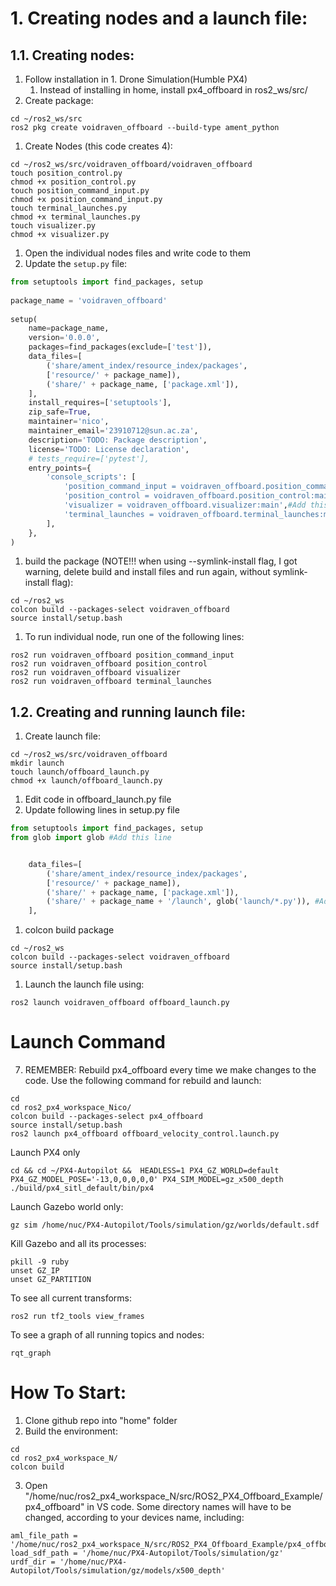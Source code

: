 

# 1. Creating nodes and a launch file:

## 1.1. Creating nodes:

1. Follow installation in 1. Drone Simulation(Humble PX4)
	1. Instead of installing in home, install px4_offboard in ros2_ws/src/
2. Create package:
```Shell
cd ~/ros2_ws/src
ros2 pkg create voidraven_offboard --build-type ament_python
```
1. Create Nodes (this code creates 4):
```Shell
cd ~/ros2_ws/src/voidraven_offboard/voidraven_offboard
touch position_control.py
chmod +x position_control.py
touch position_command_input.py
chmod +x position_command_input.py
touch terminal_launches.py
chmod +x terminal_launches.py
touch visualizer.py
chmod +x visualizer.py
```
1. Open the individual nodes files and write code to them
2. Update the `setup.py` file:
```Python
from setuptools import find_packages, setup
  
package_name = 'voidraven_offboard'
  
setup(
	name=package_name,
	version='0.0.0',
	packages=find_packages(exclude=['test']),
	data_files=[
		('share/ament_index/resource_index/packages',
		['resource/' + package_name]),
		('share/' + package_name, ['package.xml']),
	],
	install_requires=['setuptools'],
	zip_safe=True,
	maintainer='nico',
	maintainer_email='23910712@sun.ac.za',
	description='TODO: Package description',
	license='TODO: License declaration',
	# tests_require=['pytest'],
	entry_points={
		'console_scripts': [
			'position_command_input = voidraven_offboard.position_command_input:main',#Add this line
			'position_control = voidraven_offboard.position_control:main',#Add this line
			'visualizer = voidraven_offboard.visualizer:main',#Add this line
			'terminal_launches = voidraven_offboard.terminal_launches:main',#Add this line
		],
	},
)
```
1. build the package (NOTE!!! when using --symlink-install flag, I got warning, delete build and install files and run again, without symlink-install flag):
```Shell
cd ~/ros2_ws
colcon build --packages-select voidraven_offboard
source install/setup.bash
```
1. To run individual node, run one of the following lines:
```Shell
ros2 run voidraven_offboard position_command_input
ros2 run voidraven_offboard position_control
ros2 run voidraven_offboard visualizer
ros2 run voidraven_offboard terminal_launches
```

## 1.2. Creating and running launch file:

1. Create launch file:
```Shell
cd ~/ros2_ws/src/voidraven_offboard
mkdir launch
touch launch/offboard_launch.py
chmod +x launch/offboard_launch.py
```
1. Edit code in offboard_launch.py file
2. Update following lines in setup.py file
```Python
from setuptools import find_packages, setup
from glob import glob #Add this line


	data_files=[
		('share/ament_index/resource_index/packages',
		['resource/' + package_name]),
		('share/' + package_name, ['package.xml']),
		('share/' + package_name + '/launch', glob('launch/*.py')), #Add this line
	],
```
1. colcon build package
```Shell
cd ~/ros2_ws
colcon build --packages-select voidraven_offboard
source install/setup.bash
```
1. Launch the launch file using:
```Shell
ros2 launch voidraven_offboard offboard_launch.py
```










































# Launch Command

7. REMEMBER: Rebuild px4_offboard every time we make changes to the code. Use the following command for rebuild and launch:
```Shell
cd
cd ros2_px4_workspace_Nico/
colcon build --packages-select px4_offboard
source install/setup.bash
ros2 launch px4_offboard offboard_velocity_control.launch.py
```

Launch PX4 only
```Shell
cd && cd ~/PX4-Autopilot &&  HEADLESS=1 PX4_GZ_WORLD=default PX4_GZ_MODEL_POSE='-13,0,0,0,0,0' PX4_SIM_MODEL=gz_x500_depth ./build/px4_sitl_default/bin/px4
```

Launch Gazebo world only:
```Shell
gz sim /home/nuc/PX4-Autopilot/Tools/simulation/gz/worlds/default.sdf
```

Kill Gazebo and all its processes:
```Shell
pkill -9 ruby  
unset GZ_IP  
unset GZ_PARTITION
```

To see all current transforms:
```Shell
ros2 run tf2_tools view_frames
```
To see a graph of all running topics and nodes:
```Shell
rqt_graph
```



# How To Start:

1. Clone github repo into "home" folder
2. Build the environment:
```Shell
cd
cd ros2_px4_workspace_N/
colcon build
```

3. Open "/home/nuc/ros2_px4_workspace_N/src/ROS2_PX4_Offboard_Example/px4_offboard" in VS code. Some directory names will have to be changed, according to your devices name, including:
```Shell
aml_file_path = '/home/nuc/ros2_px4_workspace_N/src/ROS2_PX4_Offboard_Example/px4_offboard/resource'
load_sdf_path = '/home/nuc/PX4-Autopilot/Tools/simulation/gz'
urdf_dir = '/home/nuc/PX4-Autopilot/Tools/simulation/gz/models/x500_depth'
```

